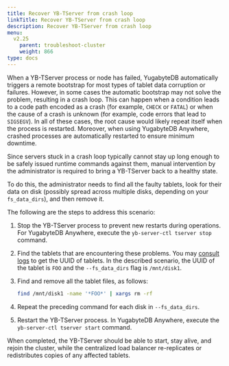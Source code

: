 ```yaml
---
title: Recover YB-TServer from crash loop
linkTitle: Recover YB-TServer from crash loop
description: Recover YB-TServer from crash loop
menu:
  v2.25
    parent: troubleshoot-cluster
    weight: 866
type: docs
---
```


When a YB-TServer process or node has failed, YugabyteDB automatically triggers a remote bootstrap for most types of tablet data corruption or failures. However, in some cases the automatic bootstrap may not solve the problem, resulting in a crash loop. This can happen when a condition leads to a code path encoded as a crash (for example, `CHECK` or `FATAL`) or when the cause of a crash is unknown (for example, code errors that lead to `SIGSEGV`). In all of these cases, the root cause would likely repeat itself when the process is restarted. Moreover, when using YugabyteDB Anywhere, crashed processes are automatically restarted to ensure minimum downtime.

Since servers stuck in a crash loop typically cannot stay up long enough to be safely issued runtime commands against them, manual intervention by the administrator is required to bring a YB-TServer back to a healthy state.

To do this, the administrator needs to find all the faulty tablets, look for their data on disk (possibly spread across multiple disks, depending on your `fs_data_dirs`), and then remove it.

The following are the steps to address this scenario:

1. Stop the YB-TServer process to prevent new restarts during operations. For YugabyteDB Anywhere, execute the `yb-server-ctl tserver stop` command.
2. Find the tablets that are encountering these problems. You may [consult logs](../../../explore/observability/logging/) to get the UUID of tablets. In the described scenario, the UUID of the tablet is `FOO` and the `--fs_data_dirs` flag is `/mnt/disk1`.
3. Find and remove all the tablet files, as follows:

   ```bash
   find /mnt/disk1 -name '*FOO*' | xargs rm -rf
   ```

4. Repeat the preceding command for each disk in `--fs_data_dirs`.
5. Restart the YB-TServer process. In YugabyteDB Anywhere, execute the `yb-server-ctl tserver start` command.

When completed, the YB-TServer should be able to start, stay alive, and rejoin the cluster, while the centralized load balancer re-replicates or redistributes copies of any affected tablets.

